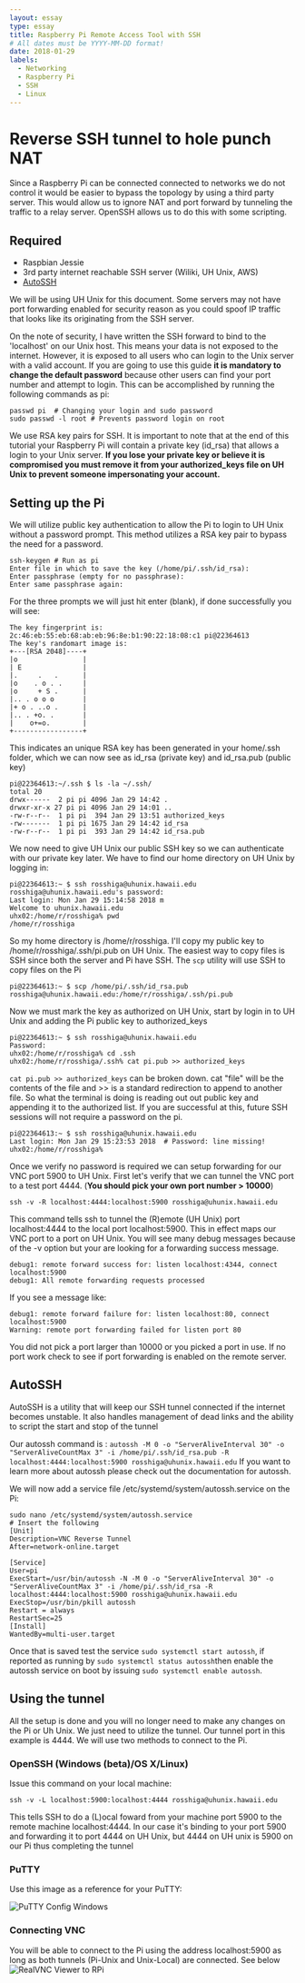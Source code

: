 ```yaml
---
layout: essay
type: essay
title: Raspberry Pi Remote Access Tool with SSH
# All dates must be YYYY-MM-DD format!
date: 2018-01-29
labels:
  - Networking
  - Raspberry Pi
  - SSH
  - Linux
---
```


# Reverse SSH tunnel to hole punch NAT

Since a Raspberry Pi can be connected connected to networks we do not control it would be easier to bypass the topology by using a third party server. This would allow us to ignore NAT and port forward by tunneling the traffic to a relay server. OpenSSH allows us to do this with some scripting.

## Required

 - Raspbian Jessie
 - 3rd party internet reachable SSH server (Wiliki, UH Unix, AWS)
 - [AutoSSH](https://linux.die.net/man/1/autossh)

We will be using UH Unix for this document. Some servers may not have port forwarding enabled for security reason as you could spoof IP traffic that looks like its originating from the SSH server. 

On the note of security, I have written the SSH forward to bind to the 'localhost' on our Unix host. This means your data is not exposed to the internet. However, it is exposed to all users who can login to the Unix server with a valid account. If you are going to use this guide **it is mandatory to change the default password** because other users can find your port number and attempt to login. This can be accomplished by running the following commands as pi:

    passwd pi  # Changing your login and sudo password
    sudo passwd -l root # Prevents password login on root

We use RSA key pairs for SSH. It is important to note that at the end of this tutorial your Raspberry Pi will contain a private key (id_rsa) that allows a login to your Unix server. **If you lose your private key or believe it is compromised you must remove it from your authorized_keys file on UH Unix to prevent someone impersonating your account.** 
## Setting up the Pi
We will utilize public key authentication to allow the Pi to login to UH Unix without a password prompt. This method utilizes a RSA key pair to bypass the need for a password. 

    ssh-keygen # Run as pi
    Enter file in which to save the key (/home/pi/.ssh/id_rsa):
    Enter passphrase (empty for no passphrase):
    Enter same passphrase again:

For the three prompts we will just hit enter (blank), if done successfully you will see:

    The key fingerprint is:
	2c:46:eb:55:eb:68:ab:eb:96:8e:b1:90:22:18:08:c1 pi@22364613
	The key's randomart image is:
	+---[RSA 2048]----+
	|o                |
	| E               |
	|.     .   .      |
	|o    . o . .     |
	|o     + S .      |
	|.. . o o o       |
	|+ o . ..o .      |
	|.. . +o. .       |
	|    o+=o.        |
	+-----------------+

This indicates an unique RSA key has been generated in your home/.ssh folder, which we can now see as id_rsa (private key) and id_rsa.pub (public key)

	pi@22364613:~/.ssh $ ls -la ~/.ssh/
	total 20
	drwx------  2 pi pi 4096 Jan 29 14:42 .
	drwxr-xr-x 27 pi pi 4096 Jan 29 14:01 ..
	-rw-r--r--  1 pi pi  394 Jan 29 13:51 authorized_keys
	-rw-------  1 pi pi 1675 Jan 29 14:42 id_rsa
	-rw-r--r--  1 pi pi  393 Jan 29 14:42 id_rsa.pub

We now need to give UH Unix our public SSH key so we can authenticate with our private key later. We have to find our home directory on UH Unix by logging in:

    pi@22364613:~ $ ssh rosshiga@uhunix.hawaii.edu
	rosshiga@uhunix.hawaii.edu's password:
	Last login: Mon Jan 29 15:14:58 2018 m
	Welcome to uhunix.hawaii.edu
	uhx02:/home/r/rosshiga% pwd
	/home/r/rosshiga
	
So my home directory is /home/r/rosshiga. I'll copy my public key to /home/r/rosshiga/.ssh/pi.pub on UH Unix. The easiest way to copy files is SSH since both the server and Pi have SSH. The `scp` utility will use SSH to copy files on the Pi

    pi@22364613:~ $ scp /home/pi/.ssh/id_rsa.pub rosshiga@uhunix.hawaii.edu:/home/r/rosshiga/.ssh/pi.pub

Now we must mark the key as authorized on UH Unix, start by login in to UH Unix and adding the Pi public key to authorized_keys

    pi@22364613:~ $ ssh rosshiga@uhunix.hawaii.edu
    Password:
    uhx02:/home/r/rosshiga% cd .ssh
	uhx02:/home/r/rosshiga/.ssh% cat pi.pub >> authorized_keys

`cat pi.pub >> authorized_keys` can be broken down. cat "file" will be the contents of the file and >> is a standard redirection to append to another file. So what the terminal is doing is reading out out public key and appending it to the authorized list. If you are successful at this, future SSH sessions will not require a password on the pi.

    pi@22364613:~ $ ssh rosshiga@uhunix.hawaii.edu
	Last login: Mon Jan 29 15:23:53 2018  # Password: line missing!
	uhx02:/home/r/rosshiga%

Once we verify no password is required we can setup forwarding for our VNC port 5900 to UH Unix. First let's verify that we can tunnel the VNC port to a test port 4444. (**You should pick your own port number > 10000**)

    ssh -v -R localhost:4444:localhost:5900 rosshiga@uhunix.hawaii.edu
    
This command tells ssh to tunnel the (R)emote (UH Unix) port localhost:4444 to the local port localhost:5900. This in effect maps our VNC port to a port on UH Unix. You will see many debug messages because of the 	-v option but your are looking for a forwarding success message.
   

    debug1: remote forward success for: listen localhost:4344, connect localhost:5900
	debug1: All remote forwarding requests processed

If you see a message like:

    debug1: remote forward failure for: listen localhost:80, connect localhost:5900
	Warning: remote port forwarding failed for listen port 80
	
You did not pick a port larger than 10000 or you picked a port in use. If no port work check to see if port forwarding is enabled on the remote server.

## AutoSSH
AutoSSH is a utility that will keep our SSH tunnel connected if the internet becomes unstable. It also handles management of dead links and the ability to script the start and stop of the tunnel

Our autossh command is : `autossh -M 0 -o "ServerAliveInterval 30" -o "ServerAliveCountMax 3" -i /home/pi/.ssh/id_rsa.pub -R localhost:4444:localhost:5900 rosshiga@uhunix.hawaii.edu` 
If you want to learn more about autossh please check out the documentation for autossh.

We will now add a service file /etc/systemd/system/autossh.service on the Pi:

    sudo nano /etc/systemd/system/autossh.service
    # Insert the following
    [Unit]
	Description=VNC Reverse Tunnel
	After=network-online.target

	[Service]
	User=pi
	ExecStart=/usr/bin/autossh -N -M 0 -o "ServerAliveInterval 30" -o "ServerAliveCountMax 3" -i /home/pi/.ssh/id_rsa -R localhost:4444:localhost:5900 rosshiga@uhunix.hawaii.edu
	ExecStop=/usr/bin/pkill autossh
	Restart = always
	RestartSec=25
	[Install]
	WantedBy=multi-user.target

	

Once that is saved test the service `sudo systemctl start autossh`, if reported as running by `sudo systemctl status autossh`then enable the autossh service on boot by issuing `sudo systemctl enable autossh`.
## Using the tunnel
All the setup is done and you will no longer need to make any changes on the Pi or Uh Unix. We just need to utilize the tunnel. Our tunnel port in this example is 4444. We will use two methods to connect to the Pi.
### OpenSSH (Windows (beta)/OS X/Linux)
Issue this command on your local machine:

    ssh -v -L localhost:5900:localhost:4444 rosshiga@uhunix.hawaii.edu

This tells SSH to do a (L)ocal foward from your machine port 5900 to the remote machine localhost:4444. In our case it's binding to your port 5900 and forwarding it to port 4444 on UH Unix, but 4444 on UH unix is 5900 on our Pi thus completing the tunnel

### PuTTY
Use this image as a reference for your PuTTY:

![PuTTY Config Windows](../images/putty.png)

### Connecting VNC
You will be able to connect to the Pi using the address localhost:5900 as long as both tunnels (Pi-Unix and Unix-Local) are connected. See below
![RealVNC Viewer to RPi](../images/realvnc.png)

